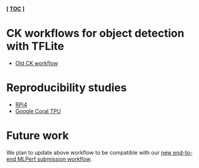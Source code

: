 ﻿**[ [TOC](../README.md) ]**

# CK workflows for object detection with TFLite

* [Old CK workflow](https://github.com/mlcommons/ck-mlops/tree/main/program/object-detection-tflite-loadgen)

# Reproducibility studies

* [RPi4](https://github.com/mlcommons/ck/blob/master/docs/mlperf-automation/reproduce/ck-object-detection-rpi4-tflite.md)
* [Google Coral TPU](https://github.com/mlcommons/ck/blob/master/docs/mlperf-automation/reproduce/ck-object-detection-rpi4-coral-tflite.md)

# Future work

We plan to update above workflow to be compatible with our 
[new end-to-end MLPerf submission workflow](https://github.com/mlcommons/ck-mlops/tree/main/module/bench.mlperf.inference).
